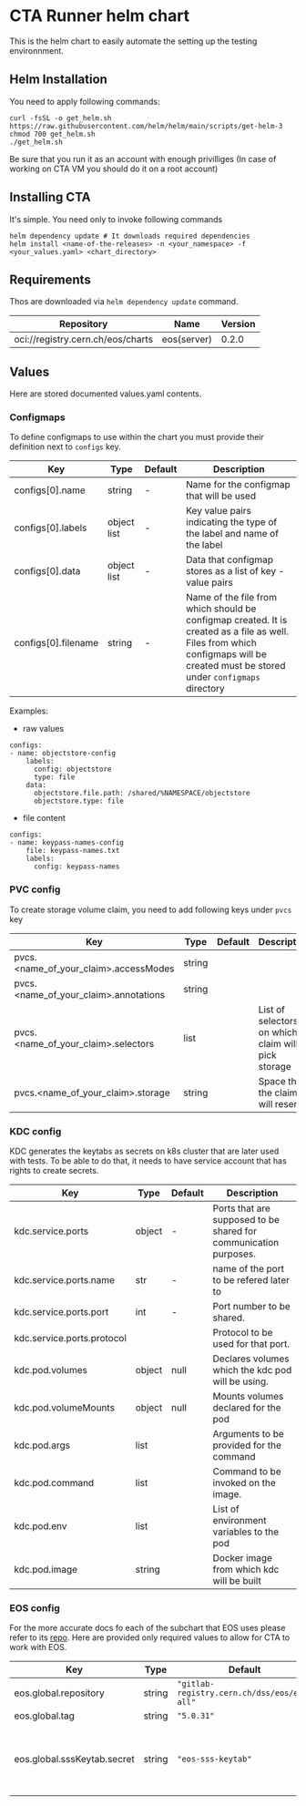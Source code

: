 # CTA Runner helm chart

This is the helm chart to easily automate the setting up the testing environnment.

## Helm Installation

You need to apply following commands:

```
curl -fsSL -o get_helm.sh https://raw.githubusercontent.com/helm/helm/main/scripts/get-helm-3
chmod 700 get_helm.sh
./get_helm.sh
```

Be sure that you run it as an account with enough privilliges (In case of working on CTA VM you should do it on a root account)

## Installing CTA

It's simple. You need only to invoke following commands

```
helm dependency update # It downloads required dependencies
helm install <name-of-the-releases> -n <your_namespace> -f <your_values.yaml> <chart_directory>
```


## Requirements

Thos are downloaded via `helm dependency update` command.

| Repository | Name | Version |
|------------|------|---------|
| oci://registry.cern.ch/eos/charts | eos(server) | 0.2.0 |


## Values

Here are stored documented values.yaml contents.


### Configmaps

To define configmaps to use within the chart you must provide their definition next to `configs` key.

| Key | Type | Default | Description |
|-----|------|---------|-------------|
| configs[0].name | string| - | Name for the configmap that will be used |
| configs[0].labels | object list | - | Key value pairs indicating the type of the label and name of the label |
| configs[0].data | object list | - |  Data that configmap stores as a list of key - value pairs
| configs[0].filename | string | - | Name of the file from which should be configmap created. It is created as a file as well. Files from which configmaps will be created must be stored under `configmaps` directory |


Examples:

- raw values
```
configs:
- name: objectstore-config
    labels:
      config: objectstore
      type: file
    data:
      objectstore.file.path: /shared/%NAMESPACE/objectstore
      objectstore.type: file
```

- file content
```
configs:
- name: keypass-names-config
    file: keypass-names.txt
    labels:
      config: keypass-names
```
### PVC config

To create storage volume claim, you need to add following keys under `pvcs` key

| Key | Type | Default | Description |
|-----|------|---------|-------------|
| pvcs.<name_of_your_claim>.accessModes | string | |   |
| pvcs.<name_of_your_claim>.annotations | string |  |  |
| pvcs.<name_of_your_claim>.selectors | list |  | List of selectors on which claim will pick storage |
| pvcs.<name_of_your_claim>.storage | string |  | Space that the claim will reserve.  |

### KDC config

KDC generates the keytabs as secrets on k8s cluster that are later used with tests.
To be able to do that, it needs to have service account that has rights to create secrets.

| Key | Type | Default | Description |
|-----|------|---------|-------------|
|kdc.service.ports | object | - | Ports that are supposed to be shared for communication purposes. |
|kdc.service.ports.name | str | - | name of the port to be refered later to |
|kdc.service.ports.port | int| - |  Port number to be shared. |
|kdc.service.ports.protocol | | | Protocol to be used for that port. |
|kdc.pod.volumes| object | null | Declares volumes which the kdc pod will be using.
|kdc.pod.volumeMounts| object | null | Mounts volumes declared for the pod
|kdc.pod.args| list | |    Arguments to be provided for the command
|kdc.pod.command| list | | Command to be invoked on the image.
|kdc.pod.env | list |  | List of environment variables to the pod|
|kdc.pod.image| string  |  | Docker image from which kdc will be built |


### EOS config

For the more accurate docs fo each of the subchart that EOS uses please refer to its [repo](https://gitlab.cern.ch/eos/eos-charts/-/tree/master?ref_type=heads). Here are provided only required values to allow for CTA to work with EOS.

| Key | Type | Default | Description |
|-----|------|---------|-------------|
| eos.global.repository | string | `"gitlab-registry.cern.ch/dss/eos/eos-all"` |  |
| eos.global.tag | string | `"5.0.31"` |  |
| eos.global.sssKeytab.secret | string | `"eos-sss-keytab"` | Name of the secret containing eos-sss-keytab to use.|